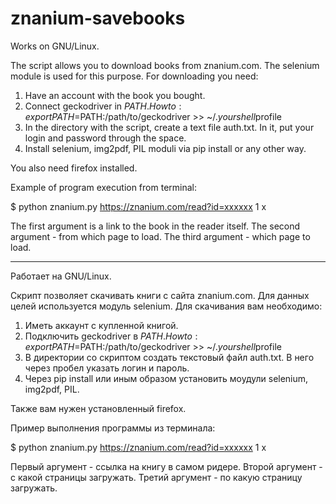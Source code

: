 # znanium-savebooks
Works on GNU/Linux.

The script allows you to download books from znanium.com. The selenium module is used for this purpose.
For downloading you need:
1. Have an account with the book you bought.
2. Connect geckodriver in $PATH.
How to:
export PATH=$PATH:/path/to/geckodriver >> ~/.*yourshell*profile
3. In the directory with the script, create a text file auth.txt. In it, put your login and password through the space.
4. Install selenium, img2pdf, PIL moduli via pip install or any other way.

You also need firefox installed.

Example of program execution from terminal:

$ python znanium.py https://znanium.com/read?id=xxxxxx 1 x

The first argument is a link to the book in the reader itself.
The second argument - from which page to load.
The third argument - which page to load.

----------------------------------------------------------------------------

Работает на GNU/Linux.

Скрипт позволяет скачивать книги с сайта znanium.com. Для данных целей используется модуль selenium.
Для скачивания вам необходимо:
1. Иметь аккаунт с купленной книгой.
2. Подключить geckodriver в $PATH.
How to:
export PATH=$PATH:/path/to/geckodriver >> ~/.*yourshell*profile
3. В директории со скриптом создать текстовый файл auth.txt. В него через пробел указать логин и пароль.
4. Через pip install или иным образом установить моудули selenium, img2pdf, PIL.

Также вам нужен установленный firefox.

Пример выполнения программы из терминала:

$ python znanium.py https://znanium.com/read?id=xxxxxx 1 x

Первый аргумент - ссылка на книгу в самом ридере.
Второй аргумент - с какой страницы загружать.
Третий аргумент - по какую страницу загружать.
